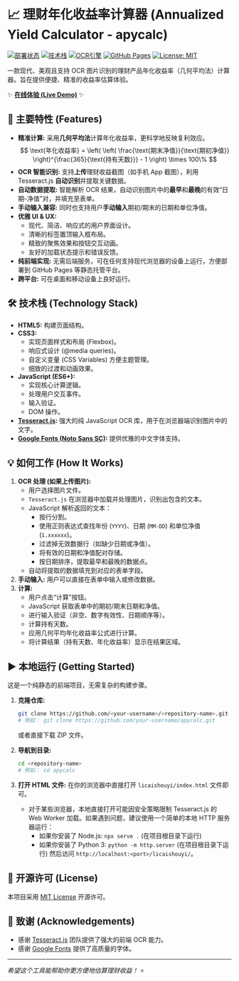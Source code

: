 # 📈 理财年化收益率计算器 (Annualized Yield Calculator - apycalc)

[![部署状态](https://img.shields.io/badge/状态-活跃-brightgreen)](<!-- 替换为你的 Live Demo 链接 -->)
[![技术栈](https://img.shields.io/badge/技术栈-HTML_CSS_JS-blueviolet)](https://developer.mozilla.org/)
[![OCR引擎](https://img.shields.io/badge/OCR-Tesseract.js-orange)](https://github.com/naptha/tesseract.js)
[![GitHub Pages](https://img.shields.io/badge/部署-GitHub%20Pages-brightgreen)](<!-- 替换为你的 GitHub Pages 链接 -->)
[![License: MIT](https://img.shields.io/badge/License-MIT-yellow.svg)](https://opensource.org/licenses/MIT)

一款现代、美观且支持 OCR 图片识别的理财产品年化收益率（几何平均法）计算器。旨在提供便捷、精准的收益率估算体验。

✨ **[在线体验 (Live Demo)](https://returncalc.pages.dev/)** ✨

<!-- 
建议在此处添加一张计算器界面的截图或 GIF 动图
![计算器截图](screenshot.png) 
-->

## 🚀 主要特性 (Features)

*   **精准计算:** 采用**几何平均法**计算年化收益率，更科学地反映复利效应。
$$ \text{年化收益率} = \left( \left( \frac{\text{期末净值}}{\text{期初净值}} \right)^{\frac{365}{\text{持有天数}}} - 1 \right) \times 100\% $$
*   **OCR 智能识别:** 支持**上传**理财收益截图（如手机 App 截图），利用 Tesseract.js **自动识别**并提取关键数据。
*   **自动数据提取:** 智能解析 OCR 结果，自动识别图片中的**最早**和**最晚**的有效“日期-净值”对，并填充至表单。
*   **手动输入兼容:** 同时也支持用户**手动输入**期初/期末的日期和单位净值。
*   **优雅 UI & UX:**
    *   现代、简洁、响应式的用户界面设计。
    *   清晰的标签置顶输入框布局。
    *   精致的聚焦效果和按钮交互动画。
    *   友好的加载状态提示和错误反馈。
*   **纯前端实现:** 无需后端服务，可在任何支持现代浏览器的设备上运行，方便部署到 GitHub Pages 等静态托管平台。
*   **跨平台:** 可在桌面和移动设备上良好运行。

## 🛠️ 技术栈 (Technology Stack)

*   **HTML5:** 构建页面结构。
*   **CSS3:**
    *   实现页面样式和布局 (Flexbox)。
    *   响应式设计 (@media queries)。
    *   自定义变量 (CSS Variables) 方便主题管理。
    *   细致的过渡和动画效果。
*   **JavaScript (ES6+):**
    *   实现核心计算逻辑。
    *   处理用户交互事件。
    *   输入验证。
    *   DOM 操作。
*   **[Tesseract.js](https://github.com/naptha/tesseract.js):** 强大的纯 JavaScript OCR 库，用于在浏览器端识别图片中的文字。
*   **[Google Fonts (Noto Sans SC)](https://fonts.google.com/specimen/Noto+Sans+SC):** 提供优雅的中文字体支持。

## 💡 如何工作 (How It Works)

1.  **OCR 处理 (如果上传图片):**
    *   用户选择图片文件。
    *   `Tesseract.js` 在浏览器中加载并处理图片，识别出包含的文本。
    *   JavaScript 解析返回的文本：
        *   按行分割。
        *   使用正则表达式查找年份 (`YYYY`)、日期 (`MM-DD`) 和单位净值 (`1.xxxxxx`)。
        *   过滤掉无效数据行（如缺少日期或净值）。
        *   将有效的日期和净值配对存储。
        *   按日期排序，提取最早和最晚的数据点。
    *   自动将提取的数据填充到对应的表单字段。
2.  **手动输入:** 用户可以直接在表单中输入或修改数据。
3.  **计算:**
    *   用户点击“计算”按钮。
    *   JavaScript 获取表单中的期初/期末日期和净值。
    *   进行输入验证（非空、数字有效性、日期顺序等）。
    *   计算持有天数。
    *   应用几何平均年化收益率公式进行计算。
    *   将计算结果（持有天数、年化收益率）显示在结果区域。

## ▶️ 本地运行 (Getting Started)

这是一个纯静态的前端项目，无需复杂的构建步骤。

1.  **克隆仓库:**
    ```bash
    git clone https://github.com/<your-username>/<repository-name>.git 
    # 例如： git clone https://github.com/your-username/apycalc.git
    ```
    或者直接下载 ZIP 文件。

2.  **导航到目录:**
    ```bash
    cd <repository-name> 
    # 例如： cd apycalc
    ```

3.  **打开 HTML 文件:**
    在你的浏览器中直接打开 `licaishouyi/index.html` 文件即可。

    *   对于某些浏览器，本地直接打开可能因安全策略限制 Tesseract.js 的 Web Worker 加载。如果遇到问题，建议使用一个简单的本地 HTTP 服务器运行：
        *   如果你安装了 Node.js: `npx serve .` (在项目根目录下运行)
        *   如果你安装了 Python 3: `python -m http.server` (在项目根目录下运行)
        然后访问 `http://localhost:<port>/licaishouyi/`。

## 📄 开源许可 (License)

本项目采用 [MIT License](LICENSE) 开源许可。

## 🙏 致谢 (Acknowledgements)

*   感谢 [Tesseract.js](https://github.com/naptha/tesseract.js) 团队提供了强大的前端 OCR 能力。
*   感谢 [Google Fonts](https://fonts.google.com/) 提供了高质量的字体。

---

*希望这个工具能帮助你更方便地估算理财收益！* ⭐
